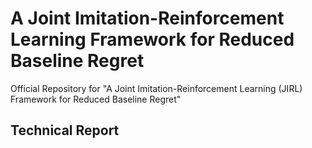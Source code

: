 # A Joint Imitation-Reinforcement Learning Framework for Reduced Baseline Regret

Official Repository for "A Joint Imitation-Reinforcement Learning (JIRL) Framework for Reduced Baseline Regret"

## Technical Report

<div style="width: 100%; height: 100%">
	<object data="report/doc/jirl-technical-report.pdf" type="application/pdf" height="100%" width="100%"></object>
</div>

<!-- <embed src="report/doc/jirl-technical-report.pdf" type="application/pdf"> -->